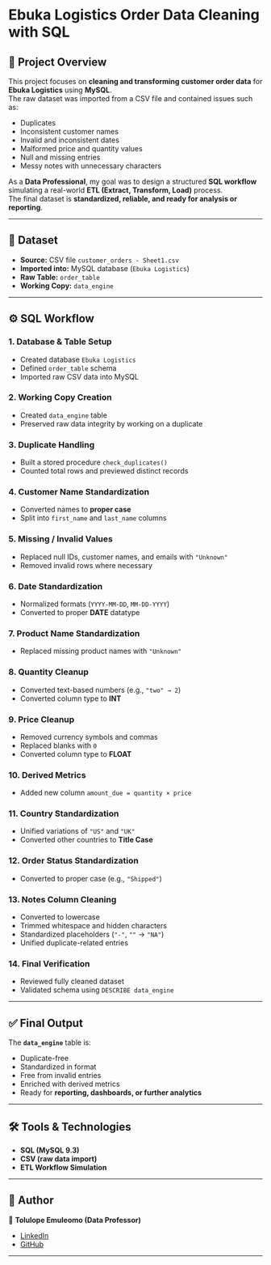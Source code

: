 # Ebuka Logistics Order Data Cleaning with SQL

## 📌 Project Overview  
This project focuses on **cleaning and transforming customer order data** for **Ebuka Logistics** using **MySQL**.  
The raw dataset was imported from a CSV file and contained issues such as:  

- Duplicates  
- Inconsistent customer names  
- Invalid and inconsistent dates  
- Malformed price and quantity values  
- Null and missing entries  
- Messy notes with unnecessary characters  

As a **Data Professional**, my goal was to design a structured **SQL workflow** simulating a real-world **ETL (Extract, Transform, Load)** process.  
The final dataset is **standardized, reliable, and ready for analysis or reporting**.  

---

## 📂 Dataset  
- **Source:** CSV file `customer_orders - Sheet1.csv`  
- **Imported into:** MySQL database (`Ebuka Logistics`)  
- **Raw Table:** `order_table`  
- **Working Copy:** `data_engine`  

---

## ⚙️ SQL Workflow  

### 1. Database & Table Setup  
- Created database `Ebuka Logistics`  
- Defined `order_table` schema  
- Imported raw CSV data into MySQL  

### 2. Working Copy Creation  
- Created `data_engine` table  
- Preserved raw data integrity by working on a duplicate  

### 3. Duplicate Handling  
- Built a stored procedure `check_duplicates()`  
- Counted total rows and previewed distinct records  

### 4. Customer Name Standardization  
- Converted names to **proper case**  
- Split into `first_name` and `last_name` columns  

### 5. Missing / Invalid Values  
- Replaced null IDs, customer names, and emails with `"Unknown"`  
- Removed invalid rows where necessary  

### 6. Date Standardization  
- Normalized formats (`YYYY-MM-DD`, `MM-DD-YYYY`)  
- Converted to proper **DATE** datatype  

### 7. Product Name Standardization  
- Replaced missing product names with `"Unknown"`  

### 8. Quantity Cleanup  
- Converted text-based numbers (e.g., `"two" → 2`)  
- Converted column type to **INT**  

### 9. Price Cleanup  
- Removed currency symbols and commas  
- Replaced blanks with `0`  
- Converted column type to **FLOAT**  

### 10. Derived Metrics  
- Added new column `amount_due = quantity × price`  

### 11. Country Standardization  
- Unified variations of `"US"` and `"UK"`  
- Converted other countries to **Title Case**  

### 12. Order Status Standardization  
- Converted to proper case (e.g., `"Shipped"`)  

### 13. Notes Column Cleaning  
- Converted to lowercase  
- Trimmed whitespace and hidden characters  
- Standardized placeholders (`"-"`, `""` → `"NA"`)  
- Unified duplicate-related entries  

### 14. Final Verification  
- Reviewed fully cleaned dataset  
- Validated schema using `DESCRIBE data_engine`  

---

## ✅ Final Output  
The **`data_engine`** table is:  
- Duplicate-free  
- Standardized in format  
- Free from invalid entries  
- Enriched with derived metrics  
- Ready for **reporting, dashboards, or further analytics**  

---

## 🛠️ Tools & Technologies  
- **SQL (MySQL 9.3)**  
- **CSV (raw data import)**  
- **ETL Workflow Simulation**  

---

## 📜 Author  
👤 **Tolulope Emuleomo (Data Professor)**  
- [LinkedIn](https://www.linkedin.com/in/tolulope-emuleomo-77a231270/)  
- [GitHub](https://github.com/)  

---
